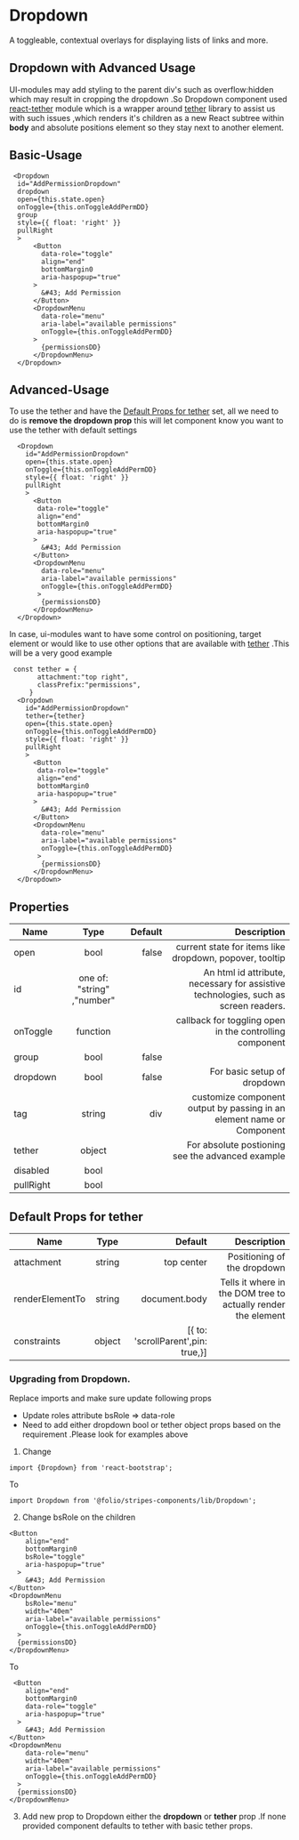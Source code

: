 # Dropdown
A toggleable, contextual overlays for displaying lists of links and more.

## Dropdown with Advanced Usage
UI-modules may add styling to the parent div's such as overflow:hidden which may result in cropping the dropdown .So Dropdown component used [react-tether](https://www.npmjs.com/package/react-tether) module which is a wrapper around  [tether](http://tether.io/) library to assist us with such issues ,which renders it's children as a new React subtree within **body** and absolute positions element so they stay next to another element. 

## Basic-Usage

```
 <Dropdown 
  id="AddPermissionDropdown" 
  dropdown
  open={this.state.open} 
  onToggle={this.onToggleAddPermDD}
  group 
  style={{ float: 'right' }}  
  pullRight 
  >
      <Button 
        data-role="toggle" 
        align="end"
        bottomMargin0  
        aria-haspopup="true"
      >
        &#43; Add Permission
      </Button>
      <DropdownMenu
        data-role="menu"
        aria-label="available permissions"
        onToggle={this.onToggleAddPermDD}
      >
        {permissionsDD}
      </DropdownMenu>
  </Dropdown>
```

## Advanced-Usage

To use the tether and have the [Default Props for tether](#DefaultProps-tether) set, all we need to do is **remove the dropdown prop** this will let component know you want to use the tether with default settings

```
  <Dropdown
    id="AddPermissionDropdown"
    open={this.state.open} 
    onToggle={this.onToggleAddPermDD}
    style={{ float: 'right' }}
    pullRight
    >
      <Button 
       data-role="toggle"
       align="end" 
       bottomMargin0 
       aria-haspopup="true"
      >
        &#43; Add Permission
      </Button>
      <DropdownMenu
        data-role="menu"
        aria-label="available permissions"
        onToggle={this.onToggleAddPermDD}
       >
        {permissionsDD}
      </DropdownMenu>
  </Dropdown>
```

In case, ui-modules want to have some control on positioning, target element  or would like to use other options that are available with [tether](http://tether.io/#options) .This will be a very good example

```
 const tether = {
       attachment:"top right",
       classPrefix:"permissions",
     }
  <Dropdown
    id="AddPermissionDropdown"
    tether={tether} 
    open={this.state.open} 
    onToggle={this.onToggleAddPermDD}
    style={{ float: 'right' }}
    pullRight
    >
      <Button 
       data-role="toggle"
       align="end" 
       bottomMargin0 
       aria-haspopup="true"
      >
        &#43; Add Permission
      </Button>
      <DropdownMenu
        data-role="menu"
        aria-label="available permissions"
        onToggle={this.onToggleAddPermDD}
       >
        {permissionsDD}
      </DropdownMenu>
  </Dropdown>
```

## Properties

| **Name**        | **Type**           | **Default**  | **Description**
| ------------- |:-------------:| -----:|------------:|
| open      | bool | false |  current state for items like dropdown, popover, tooltip   |
| id      | one of: "string" ,"number"      |   |   An html id attribute, necessary for assistive technologies, such as screen readers. |
| onToggle | function      |   |   callback for toggling open in the controlling component    |
| group      | bool | false |          |
| dropdown      | bool | false |    For basic setup of dropdown|
| tag      | string      |  div |   customize component output by passing in an element name or Component                   |
| tether | object      |   |     For absolute postioning see the advanced example                                   |
| disabled | bool      |   |                                        |
| pullRight | bool      |   |                                        |

## Default Props for tether

| **Name**        | **Type**           | **Default**  | **Description**
| ------------- |:-------------:| -----:|------------:|
| attachment      | string | top center |  Positioning of the dropdown|
| renderElementTo      | string     | document.body  |    Tells it where in the DOM tree to actually render the element |
| constraints     | object   | [{ to: 'scrollParent',pin: true,}]|


### Upgrading from Dropdown.

Replace imports and make sure update following props
* Update roles attribute bsRole => data-role
* Need to add either dropdown bool or tether object props based on the requirement .Please look for examples above 

1) Change 
```
import {Dropdown} from 'react-bootstrap';
```
To
```
import Dropdown from '@folio/stripes-components/lib/Dropdown';

```

2) Change bsRole on the children 
```
<Button 
    align="end" 
    bottomMargin0 
    bsRole="toggle" 
    aria-haspopup="true"
  >
    &#43; Add Permission
</Button>
<DropdownMenu
    bsRole="menu"
    width="40em"
    aria-label="available permissions"
    onToggle={this.onToggleAddPermDD}
  >
  {permissionsDD}
</DropdownMenu>

```
To
```
 <Button 
    align="end" 
    bottomMargin0 
    data-role="toggle" 
    aria-haspopup="true"
  >
    &#43; Add Permission
</Button>
<DropdownMenu
    data-role="menu"
    width="40em"
    aria-label="available permissions"
    onToggle={this.onToggleAddPermDD}
  >
  {permissionsDD}
</DropdownMenu>
```

3) Add new prop to Dropdown either the **dropdown** or **tether** prop .If none provided component defaults to tether with basic tether props.
